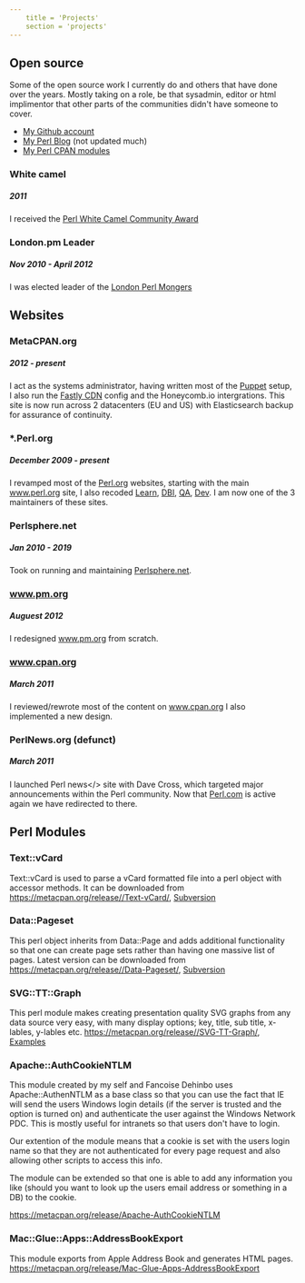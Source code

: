 ```yaml
---
	title = 'Projects'
	section = 'projects'
---
```


## Open source
	
Some of the open source work I currently do and others that have done over the years. Mostly taking
on a role, be that sysadmin, editor or html implimentor that other parts
of the communities didn't have someone to cover.
 
- [My Github account](http://github.com/ranguard/)
- [My Perl Blog](http://blogs.perl.org/users/leo_lapworth/) (not updated much)
- [My Perl CPAN modules](http://search.cpan.org/~llap/)

### White camel
##### 2011

I received the [Perl White Camel Community Award](https://www.perl.org/advocacy/white_camel/2011.html)

### London.pm Leader
##### Nov 2010 - April 2012

I was elected leader of the <a href="http://london.pm.org">London Perl Mongers</a>


## Websites 

### MetaCPAN.org
##### 2012 - present

I act as the systems administrator, having written most of the [Puppet](https://github.com/metacpan/metacpan-puppet) setup, I also run the [Fastly CDN](https://www.fastly.com) config and the Honeycomb.io intergrations. This site
is now run across 2 datacenters (EU and US) with Elasticsearch backup
for assurance of continuity.

### *.Perl.org
##### December 2009 - present
    
I revamped most of the <a href="http://www.perl.org">Perl.org</a> websites, starting with the main <a href="http://www.perl.org/">www.perl.org</a> site, I also recoded <a href="http://learn.perl.org/">Learn</a>, <a href="http://dbi.perl.org/">DBI</a>, <a href="http://qa.perl.org/">QA</a>, <a href="http://dev.perl.org/">Dev</a>.
I am now one of the 3 maintainers of these sites.

### Perlsphere.net
##### Jan 2010 - 2019
    
Took on running and maintaining <a href="http://perlsphere.net/">Perlsphere.net</a>.

### www.pm.org
##### Auguest 2012

I redesigned  <a href="http://www.pm.org/">www.pm.org</a> from scratch.

### www.cpan.org
##### March 2011
    
I reviewed/rewrote most of the content on <a href="http://www.cpan.org/">www.cpan.org</a> I also
implemented a new design.

### PerlNews.org (defunct)
##### March 2011

I launched Perl news</> site with Dave Cross, which targeted
major announcements within the Perl community. Now that <a href="https://www.perl.com/">Perl.com</a> is active again we have redirected to there.

## Perl Modules

### Text::vCard
	
Text::vCard is used to parse a vCard
	formatted file into a perl object with accessor methods.
	It can be downloaded from <a
	href="https://metacpan.org/release//Text-vCard/">https://metacpan.org/release//Text-vCard/</a>, <a href="http://code.google.com/p/llap/source/browse">Subversion</a>


### Data::Pageset
	
This perl object inherits from Data::Page and adds additional functionality
	so that one can create page sets rather than having one massive list
	of pages. Latest version can be downloaded from <a href="https://metacpan.org/release//Data-Pageset/">https://metacpan.org/release//Data-Pageset/</a>, <a
	href="http://code.google.com/p/llap/source/browse">Subversion</a>
	
### SVG::TT::Graph
	
This perl module makes creating presentation quality SVG graphs
from any data source very easy, with many display options;
key, title, sub title, x-lables, y-lables etc. 
<a href="https://metacpan.org/release//SVG-TT-Graph/">https://metacpan.org/release//SVG-TT-Graph/</a>, <a href="/projects/SVG-TT-Graph/">Examples</a>


### Apache::AuthCookieNTLM
	
This module created by my self and Fancoise Dehinbo
uses Apache::AuthenNTLM as a base class so that you can
use the fact that IE will send the users Windows login
details (if the server is trusted and the option is
turned on) and authenticate the user against the Windows
Network PDC. This is mostly useful for intranets
so that users don't have to login.

Our extention of the module means that a cookie is
set with the users login name so that they are not
authenticated for every page request and also allowing
other scripts to access this info.

The module can be extended so that one is able to
add any information you like (should you want to look
up the users email address or something in a DB)
to the cookie.

<a
href="https://metacpan.org/release/Apache-AuthCookieNTLM">https://metacpan.org/release/Apache-AuthCookieNTLM</a>


### Mac::Glue::Apps::AddressBookExport
	
This module exports from Apple Address Book and generates HTML
pages. <a href="https://metacpan.org/release/Mac-Glue-Apps-AddressBookExport">https://metacpan.org/release/Mac-Glue-Apps-AddressBookExport</a>

